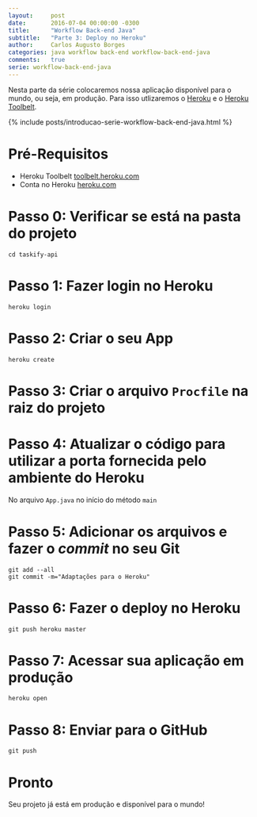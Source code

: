 ```yaml
---
layout:     post
date:       2016-07-04 00:00:00 -0300
title:      "Workflow Back-end Java"
subtitle:   "Parte 3: Deploy no Heroku"
author:     Carlos Augusto Borges
categories: java workflow back-end workflow-back-end-java
comments:   true
serie: workflow-back-end-java
---
```


Nesta parte da série colocaremos nossa aplicação disponível para o mundo, ou seja,
em produção. Para isso utlizaremos o [Heroku][heroku] e o [Heroku Toolbelt][heroku-toolbelt].

{% include posts/introducao-serie-workflow-back-end-java.html %}

# Pré-Requisitos

* Heroku Toolbelt [toolbelt.heroku.com][heroku-toolbelt]
* Conta no Heroku [heroku.com][heroku]

# Passo 0: Verificar se está na pasta do projeto

```
cd taskify-api
```

# Passo 1: Fazer login no Heroku

```
heroku login
```

# Passo 2: Criar o seu App

```
heroku create
```

# Passo 3: Criar o arquivo `Procfile` na raiz do projeto
<!-- more -->
<code
    data-gist-id="d472ee5cb13bccd1f48b10f2fd97ead8"
    data-gist-file="Procfile"></code>


# Passo 4: Atualizar o código para utilizar a porta fornecida pelo ambiente do Heroku

No arquivo `App.java` no início do método `main`

<code
    data-gist-id="d472ee5cb13bccd1f48b10f2fd97ead8"
    data-gist-file="App.java"
    data-gist-highlight-line="7-8"></code>

# Passo 5: Adicionar os arquivos e fazer o *commit* no seu Git

```
git add --all
git commit -m="Adaptações para o Heroku"
```

# Passo 6: Fazer o deploy no Heroku

```
git push heroku master
```

# Passo 7: Acessar sua aplicação em produção

```
heroku open
```

# Passo 8: Enviar para o GitHub

```
git push
```

# Pronto

Seu projeto já está em produção e disponível para o mundo!

[java]:                 http://java.oracle.com
[maven]:                http://maven.apache.org/
[heroku-toolbelt]:      https://toolbelt.heroku.com/
[heroku]:               https://heroku.com/
[spark-java]:           http://sparkjava.com/
[github]:               http://github.com/
[git]:                  https://git-scm.com/
[heroku]:               http://heroku.com/
[travisci]:             http://travis-ci.org/
[editorconfig]:         http://editorconfig.org/
[google]:               http://google.com/
[localhost]:            http://localhost:4567/
